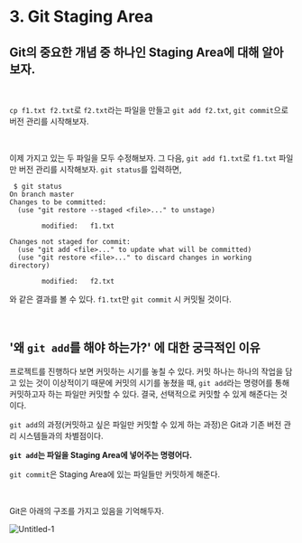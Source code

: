 # 3. Git Staging Area

## Git의 중요한 개념 중 하나인 Staging Area에 대해 알아보자.
 
<br>

`cp f1.txt f2.txt`로 `f2.txt`라는 파일을 만들고 `git add f2.txt`, `git commit`으로 버전 관리를 시작해보자.

<br>


이제 가지고 있는 두 파일을 모두 수정해보자.
그 다음, `git add f1.txt`로 `f1.txt` 파일만 버전 관리를 시작해보자. `git status`를 입력하면,

```
 $ git status
On branch master
Changes to be committed:
  (use "git restore --staged <file>..." to unstage)

        modified:   f1.txt

Changes not staged for commit:
  (use "git add <file>..." to update what will be committed)
  (use "git restore <file>..." to discard changes in working directory)

        modified:   f2.txt

```
와 같은 결과를 볼 수 있다. `f1.txt`만 `git commit` 시 커밋될 것이다.

<br>

## '왜 `git add`를 해야 하는가?' 에 대한 궁극적인 이유
프로젝트를 진행하다 보면 커밋하는 시기를 놓칠 수 있다. 커밋 하나는 하나의 작업을 담고 있는 것이 이상적이기 때문에 커밋의 시기를 놓쳤을 때, `git add`라는 명령어를 통해 커밋하고자 하는 파일만 커밋할 수 있다. 결국, 선택적으로 커밋할 수 있게 해준다는 것이다. 

`git add`의 과정(커밋하고 싶은 파일만 커밋할 수 있게 하는 과정)은 Git과 기존 버전 관리 시스템들과의 차별점이다.

**`git add`는 파일을 Staging Area에 넣어주는 명령어다.**

`git commit`은 Staging Area에 있는 파일들만 커밋하게 해준다.

<br>

Git은 아래의 구조를 가지고 있음을 기억해두자. 

![Untitled-1](https://user-images.githubusercontent.com/91049030/206640647-9232e1e5-13b5-4d14-95b9-8f1dc9139f2e.jpg)

